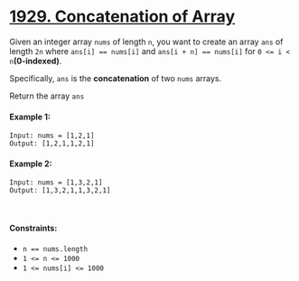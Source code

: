 # [1929. Concatenation of Array](https://leetcode.com/problems/concatenation-of-array/)
Given an integer array `nums` of length `n`, you want to create an array `ans` of length `2n` where `ans[i] == nums[i]` and `ans[i + n] == nums[i]` for `0 <= i < n`**(0-indexed)**.

Specifically, `ans` is the **concatenation** of two `nums` arrays.

Return the array `ans`

#### Example 1:
```shell 
Input: nums = [1,2,1]
Output: [1,2,1,1,2,1]
```

#### Example 2:
```shell 
Input: nums = [1,3,2,1]
Output: [1,3,2,1,1,3,2,1]
```

<br>

#### Constraints:
- `n == nums.length`
- `1 <= n <= 1000`
- `1 <= nums[i] <= 1000`
